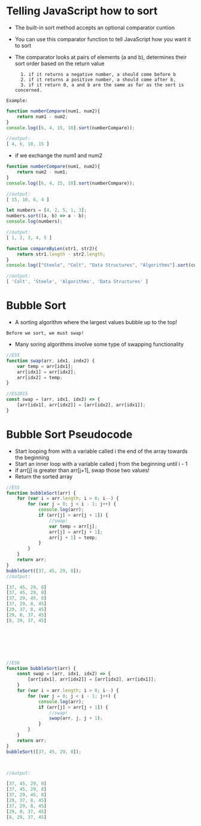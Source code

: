 # Telling JavaScript how to sort
- The built-in sort method accepts an optional comparator cuntion
- You can use this comparator function to tell JavaScript how you want it to sort
- The comparator looks at pairs of elements (a and b), determines their sort order based on the return value

        1. if it returns a negative number, a should come before b
        2. if it returns a positive number, a should come after b,
        3. if it return 0, a and b are the same as far as the sort is concerned.

`Example:`
```js
function numberCompare(num1, num2){
    return num1 - num2;
}
console.log([6, 4, 15, 10].sort(numberCompare));

//output:
[ 4, 6, 10, 15 ]
```

- if we exchange the num1 and num2
```js
function numberCompare(num1, num2){
    return num2 - num1;
}
console.log([6, 4, 15, 10].sort(numberCompare));

//output:
[ 15, 10, 6, 4 ]
```


```js
let numbers = [4, 2, 5, 1, 3];
numbers.sort((a, b) => a - b);
console.log(numbers);

//output:
[ 1, 2, 3, 4, 5 ]
```





```js
function compareByLen(str1, str2){
    return str1.length - str2.length;
}
console.log(["Steele", "Colt", "Data Structures", "Algorithms"].sort(compareByLen));

//output:
[ 'Colt', 'Steele', 'Algorithms', 'Data Structures' ]
```


# Bubble Sort
- A sorting algorithm where the largest values bubble up to the top!

`Before we sort, we must swap!`
- Many soring algorithms involve some type of swapping functionality


```js
//ES5
function swap(arr, idx1, indx2) {
    var temp = arr[idx1];
    arr[idx1] = arr[idx2];
    arr[idx2] = temp;
}

//ES2015
const swap = (arr, idx1, idx2) => {
    [arr[idx1], arr[idx2]] = [arr[idx2], arr[idx1]];
}
```

# Bubble Sort Pseudocode
- Start looping from with a variable called i the end of the array towards the beginning
- Start an inner loop with a variable called j from the beginning until i - 1
- if arr[j] is greater than arr[j+1], swap those two values!
- Return the sorted array


```js
//ES5
function bubbleSort(arr) {
    for (var i = arr.length; i > 0; i--) {
        for (var j = 0; j < i - 1; j++) {
            console.log(arr);
            if (arr[j] > arr[j + 1]) {
                //swap!
                var temp = arr[j];
                arr[j] = arr[j + 1];
                arr[j + 1] = temp;
            }
        }
    }
    return arr;
}
bubbleSort([37, 45, 29, 8]);
//output:

[37, 45, 29, 8]
[37, 45, 29, 8]
[37, 29, 45, 8]
[37, 29, 8, 45]
[29, 37, 8, 45]
[29, 8, 37, 45]
[8, 29, 37, 45]







//ES6
function bubbleSort(arr) {
    const swap = (arr, idx1, idx2) => {
        [arr[idx1], arr[idx2]] = [arr[idx2], arr[idx1]];
    }
    for (var i = arr.length; i > 0; i--) {
        for (var j = 0; j < i - 1; j++) {
            console.log(arr);
            if (arr[j] > arr[j + 1]) {
                //swap!
                swap(arr, j, j + 1);
            }
        }
    }
    return arr;
}
bubbleSort([37, 45, 29, 8]);



//output:

[37, 45, 29, 8]
[37, 45, 29, 8]
[37, 29, 45, 8]
[29, 37, 8, 45]
[37, 29, 8, 45]
[29, 8, 37, 45]
[8, 29, 37, 45]
```